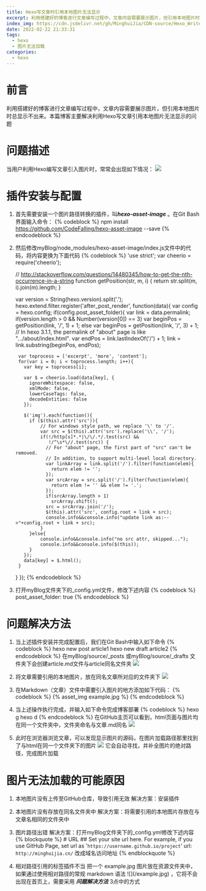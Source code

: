 ```yaml
---
title: Hexo写文章时引用本地图片无法显示
excerpt: 利用搭建好的博客进行文章编写过程中，文章内容需要展示图片，但引用本地图片时总显示不出来。本篇博客主要解决利用Hexo写文章引用本地图片无法显示的问题
index_img: https://cdn.jsdelivr.net/gh/MinghuiJia/CDN-source/Hexo_Write_The_Article_Images_Cannot_Be_Displayed/index_img4.png
date: 2022-02-22 21:33:31
tags:
  - hexo
  - 图片无法加载
categories:
  - hexo
---
```


# 前言
利用搭建好的博客进行文章编写过程中，文章内容需要展示图片，但引用本地图片时总显示不出来。本篇博客主要解决利用Hexo写文章引用本地图片无法显示的问题
<!-- more -->

# 问题描述
当用户利用Hexo编写文章引入图片时，常常会出现如下情况：
![](https://cdn.jsdelivr.net/gh/MinghuiJia/CDN-source/Hexo_Write_The_Article_Images_Cannot_Be_Displayed/step1.png)

# 插件安装与配置
1. 首先需要安装一个图片路径转换的插件，叫***hexo-asset-image*** 。在Git Bash界面输入命令：
{% codeblock %}
	npm install https://github.com/CodeFalling/hexo-asset-image --save
{% endcodeblock %}

2. 然后修改myBlog/node_modules/hexo-asset-image/index.js文件中的代码，将内容更换为下面代码
{% codeblock %}
	'use strict';
	var cheerio = require('cheerio');

	// http://stackoverflow.com/questions/14480345/how-to-get-the-nth-occurrence-in-a-string
	function getPosition(str, m, i) {
	  return str.split(m, i).join(m).length;
	}

	var version = String(hexo.version).split('.');
	hexo.extend.filter.register('after_post_render', function(data){
	  var config = hexo.config;
	  if(config.post_asset_folder){
			var link = data.permalink;
		if(version.length > 0 && Number(version[0]) == 3)
		   var beginPos = getPosition(link, '/', 1) + 1;
		else
		   var beginPos = getPosition(link, '/', 3) + 1;
		// In hexo 3.1.1, the permalink of "about" page is like ".../about/index.html".
		var endPos = link.lastIndexOf('/') + 1;
		link = link.substring(beginPos, endPos);

		var toprocess = ['excerpt', 'more', 'content'];
		for(var i = 0; i < toprocess.length; i++){
		  var key = toprocess[i];
	 
		  var $ = cheerio.load(data[key], {
			ignoreWhitespace: false,
			xmlMode: false,
			lowerCaseTags: false,
			decodeEntities: false
		  });

		  $('img').each(function(){
			if ($(this).attr('src')){
				// For windows style path, we replace '\' to '/'.
				var src = $(this).attr('src').replace('\\', '/');
				if(!/http[s]*.*|\/\/.*/.test(src) &&
				   !/^\s*\//.test(src)) {
				  // For "about" page, the first part of "src" can't be removed.
				  // In addition, to support multi-level local directory.
				  var linkArray = link.split('/').filter(function(elem){
					return elem != '';
				  });
				  var srcArray = src.split('/').filter(function(elem){
					return elem != '' && elem != '.';
				  });
				  if(srcArray.length > 1)
					srcArray.shift();
				  src = srcArray.join('/');
				  $(this).attr('src', config.root + link + src);
				  console.info&&console.info("update link as:-->"+config.root + link + src);
				}
			}else{
				console.info&&console.info("no src attr, skipped...");
				console.info&&console.info($(this));
			}
		  });
		  data[key] = $.html();
		}
	  }
	});
{% endcodeblock %}

3. 打开myBlog文件夹下的_config.yml文件，修改下述内容
{% codeblock %}
	post_asset_folder: true
{% endcodeblock %}

# 问题解决方法
1. 当上述插件安装并完成配置后，我们在Git Bash中输入如下命令
{% codeblock %}
	hexo new post article1
	hexo new draft article2
{% endcodeblock %}
在myBlog/source/_posts 或myBlog/source/_drafts 文件夹下会创建article.md文件与article同名文件夹
![](https://cdn.jsdelivr.net/gh/MinghuiJia/CDN-source/Hexo_Write_The_Article_Images_Cannot_Be_Displayed/step2.png)

2. 将文章需要引用的本地图片，放在同名文章所对应的文件夹下
![](https://cdn.jsdelivr.net/gh/MinghuiJia/CDN-source/Hexo_Write_The_Article_Images_Cannot_Be_Displayed/step3.png)

3. 在Markdown（文章）文件中需要引入图片的地方添加如下代码：
{% codeblock %}
	{% asset_img example.jpg %}
{% endcodeblock %}

4. 当上述操作执行完成，并输入如下命令完成博客部署
{% codeblock %}
	hexo g
	hexo d
{% endcodeblock %}
在GitHub主页可以看到，html页面与图片均在同一个文件夹中，文件夹命名与文章.md同名
![](https://cdn.jsdelivr.net/gh/MinghuiJia/CDN-source/Hexo_Write_The_Article_Images_Cannot_Be_Displayed/step4.png)

5. 此时在浏览器浏览文章，可以发现显示图片的源码，在图片加载路径那里找到了与html在同一个文件夹下的图片
![](https://cdn.jsdelivr.net/gh/MinghuiJia/CDN-source/Hexo_Write_The_Article_Images_Cannot_Be_Displayed/step5.png)
它会自动寻找，并补全图片的绝对路径，完成图片加载

# 图片无法加载的可能原因
1. 本地图片没有上传至GitHub仓库，导致引用无效
解决方案：安装插件

2. 本地图片没有存放在同名文件夹中
解决方案：将需要引用的本地图片存放在与文章名相同的文件夹中

3. 图片路径出错
解决方案：打开myBlog文件夹下的_config.yml修改下述内容
{% blockquote %}
	\# URL
	\#\# Set your site url here. For example, if you use GitHub Page, set url as '`https://username.github.io/project`'
	url: `http://minghuijia.cn/` 改成域名访问地址
{% endblockquote %}

4. 相对路径引用的标签插件不当
把一个 example.jpg 图片放在资源文件夹中，如果通过使用相对路径的常规 markdown 语法 \!\[\](/example.jpg) ，它将不会出现在首页上，需要采用 ***问题解决方法*** 3点中的方式

